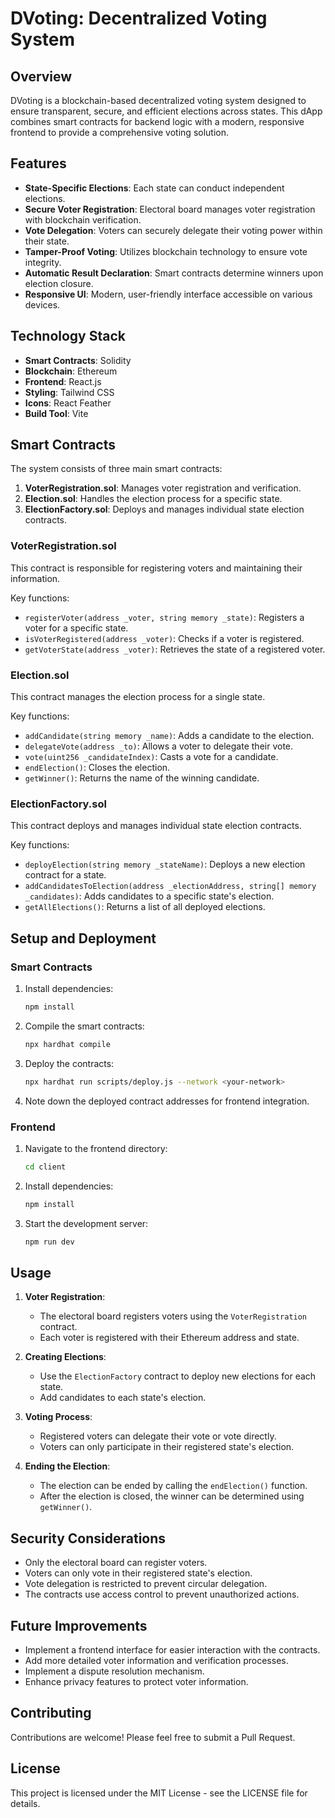 #  DVoting: Decentralized Voting System

## Overview

 DVoting is a blockchain-based decentralized voting system designed to ensure transparent, secure, and efficient elections across  states. This dApp combines smart contracts for backend logic with a modern, responsive frontend to provide a comprehensive voting solution.

## Features

- **State-Specific Elections**: Each  state can conduct independent elections.
- **Secure Voter Registration**: Electoral board manages voter registration with blockchain verification.
- **Vote Delegation**: Voters can securely delegate their voting power within their state.
- **Tamper-Proof Voting**: Utilizes blockchain technology to ensure vote integrity.
- **Automatic Result Declaration**: Smart contracts determine winners upon election closure.
- **Responsive UI**: Modern, user-friendly interface accessible on various devices.

## Technology Stack

- **Smart Contracts**: Solidity
- **Blockchain**: Ethereum
- **Frontend**: React.js
- **Styling**: Tailwind CSS
- **Icons**: React Feather
- **Build Tool**: Vite

## Smart Contracts

The system consists of three main smart contracts:

1. **VoterRegistration.sol**: Manages voter registration and verification.
2. **Election.sol**: Handles the election process for a specific state.
3. **ElectionFactory.sol**: Deploys and manages individual state election contracts.

### VoterRegistration.sol

This contract is responsible for registering voters and maintaining their information.

Key functions:
- `registerVoter(address _voter, string memory _state)`: Registers a voter for a specific state.
- `isVoterRegistered(address _voter)`: Checks if a voter is registered.
- `getVoterState(address _voter)`: Retrieves the state of a registered voter.

### Election.sol

This contract manages the election process for a single state.

Key functions:
- `addCandidate(string memory _name)`: Adds a candidate to the election.
- `delegateVote(address _to)`: Allows a voter to delegate their vote.
- `vote(uint256 _candidateIndex)`: Casts a vote for a candidate.
- `endElection()`: Closes the election.
- `getWinner()`: Returns the name of the winning candidate.

### ElectionFactory.sol

This contract deploys and manages individual state election contracts.

Key functions:
- `deployElection(string memory _stateName)`: Deploys a new election contract for a state.
- `addCandidatesToElection(address _electionAddress, string[] memory _candidates)`: Adds candidates to a specific state's election.
- `getAllElections()`: Returns a list of all deployed elections.

## Setup and Deployment

### Smart Contracts

1. Install dependencies:
   ```bash
   npm install
   ```

2. Compile the smart contracts:
   ```bash
   npx hardhat compile
   ```

3. Deploy the contracts:
   ```bash
   npx hardhat run scripts/deploy.js --network <your-network>
   ```

4. Note down the deployed contract addresses for frontend integration.

### Frontend

1. Navigate to the frontend directory:
   ```bash
   cd client
   ```

2. Install dependencies:
   ```bash
   npm install
   ```

3. Start the development server:
   ```bash
   npm run dev
   ```

## Usage

1. **Voter Registration**:
   - The electoral board registers voters using the `VoterRegistration` contract.
   - Each voter is registered with their Ethereum address and state.

2. **Creating Elections**:
   - Use the `ElectionFactory` contract to deploy new elections for each state.
   - Add candidates to each state's election.

3. **Voting Process**:
   - Registered voters can delegate their vote or vote directly.
   - Voters can only participate in their registered state's election.

4. **Ending the Election**:
   - The election can be ended by calling the `endElection()` function.
   - After the election is closed, the winner can be determined using `getWinner()`.

## Security Considerations

- Only the electoral board can register voters.
- Voters can only vote in their registered state's election.
- Vote delegation is restricted to prevent circular delegation.
- The contracts use access control to prevent unauthorized actions.

## Future Improvements

- Implement a frontend interface for easier interaction with the contracts.
- Add more detailed voter information and verification processes.
- Implement a dispute resolution mechanism.
- Enhance privacy features to protect voter information.

## Contributing

Contributions are welcome! Please feel free to submit a Pull Request.

## License

This project is licensed under the MIT License - see the LICENSE file for details.